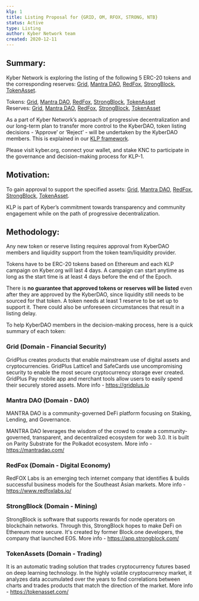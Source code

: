 ```yaml
---
klp: 1
title: Listing Proposal for {GRID, OM, RFOX, STRONG, NTB}
status: Active
type: Listing
author: Kyber Network team
created: 2020-12-11
---
```


## Summary:

Kyber Network is exploring the listing of the following 5 ERC-20 tokens and the corresponding reserves: [Grid](https://gridplus.io/), [Mantra DAO](https://mantradao.com/), [RedFox](https://www.redfoxlabs.io/), [StrongBlock](https://strongblock.com/), [TokenAsset](https://tokenasset.com/).

Tokens: [Grid](https://gridplus.io/), [Mantra DAO](https://mantradao.com/), [RedFox](https://www.redfoxlabs.io/), [StrongBlock](https://strongblock.com/), [TokenAsset](https://tokenasset.com/)\
Reserves: [Grid](https://gridplus.io/), [Mantra DAO](https://mantradao.com/), [RedFox](https://www.redfoxlabs.io/), [StrongBlock](https://strongblock.com/), [TokenAsset](https://tokenasset.com/)

As a part of Kyber Network’s approach of progressive decentralization and our long-term plan to transfer more control to the KyberDAO, token listing decisions - ‘Approve’ or ‘Reject’ - will be undertaken by the KyberDAO members. This is explained in our [KLP framework](https://github.com/KyberNetwork/KIPs/blob/master/KIPs/kip-5.md/).

Please visit kyber.org, connect your wallet, and stake KNC to participate in the governance and decision-making process for KLP-1.


## Motivation:

To gain approval to support the specified assets: [Grid](https://gridplus.io/), [Mantra DAO](https://mantradao.com/), [RedFox](https://www.redfoxlabs.io/), [StrongBlock](https://strongblock.com/), [TokenAsset](https://tokenasset.com/).

KLP is part of Kyber’s commitment towards transparency and community engagement while on the path of progressive decentralization.

## Methodology:

Any new token or reserve listing requires approval from KyberDAO members and liquidity support from the token team/liquidity provider. 

Tokens have to be ERC-20 tokens based on Ethereum and each KLP campaign on Kyber.org will last 4 days. A campaign can start anytime as long as the start time is at least 4 days before the end of the Epoch.

There is **no guarantee that approved tokens or reserves will be listed** even after they are approved by the KyberDAO, since liquidity still needs to be sourced for that token. A token needs at least 1 reserve to be set up to support it. There could also be unforeseen circumstances that result in a listing delay.

To help KyberDAO members in the decision-making process, here is a quick summary of each token: 

### Grid (Domain - Financial Security)
GridPlus creates products that enable mainstream use of digital assets and cryptocurrencies. GridPlus Lattice1 and SafeCards use uncompromising security to enable the most secure cryptocurrency storage ever created. GridPlus Pay mobile app and merchant tools allow users to easily spend their securely stored assets. More info - https://gridplus.io

### Mantra DAO (Domain - DAO)
MANTRA DAO is a community-governed DeFi platform focusing on Staking, Lending, and Governance.

MANTRA DAO leverages the wisdom of the crowd to create a community-governed, transparent, and decentralized ecosystem for web 3.0. It is built on Parity Substrate for the Polkadot ecosystem. More info - https://mantradao.com/

### RedFox (Domain - Digital Economy)
RedFOX Labs is an emerging tech internet company that identifies & builds successful business models for the Southeast Asian markets. More info - https://www.redfoxlabs.io/

### StrongBlock (Domain - Mining)
StrongBlock is software that supports rewards for node operators on blockchain networks. Through this, StrongBlock hopes to make DeFi on Ethereum more secure. It's created by former Block.one developers, the company that launched EOS.
More info - https://app.strongblock.com/

### TokenAssets (Domain - Trading)
It is an automatic trading solution that trades cryptocurrency futures based on deep learning technology. In the highly volatile cryptocurrency market, it analyzes data accumulated over the years to find correlations between charts and trades products that match the direction of the market. More info - https://tokenasset.com/
